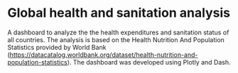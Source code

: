 # Global health and sanitation analysis
A dashboard to analyze the the health expenditures and sanitation status of all countries. The analysis is based on the Health Nutrition And Population Statistics provided by World Bank (https://datacatalog.worldbank.org/dataset/health-nutrition-and-population-statistics). The dashboard was developed using Plotly and Dash.


